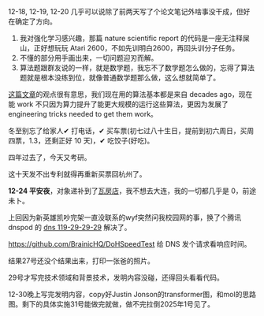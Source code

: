 12-18, 12-19, 12-20 几乎可以说除了前两天写了个论文笔记外啥事没干成，但好在确定了方向。

1. 我对强化学习感兴趣，那篇 nature scientific report 的代码是一座无注释屎山，正好想玩玩 Atari 2600，不如先训明白2600，再回头训分子任务。
2. 不懂的部分用手画出来，一切问题迎刃而解。
3. 算法题跟群友说的一样，就是数学题，我忘不了数学题怎么做的，忘得了算法题就是根本没练到位，就像普通数学题那么做，这么想就简单了。

[这篇文章](https://danieltakeshi.github.io/2016/11/25/frame-skipping-and-preprocessing-for-deep-q-networks-on-atari-2600-games/)的观点很有意思，我们现在用的算法基本都是来自 decades ago，现在能 work 不只因为算力提升了能更大规模的运行这些算法，更因为发展了 engineering tricks needed to get them work。

冬至别忘了给家人✔ 打电话，✔ 买车票(初七过八十生日，提前到初六周日，买周四票，1.3，还剩正好 10 天)，✔ 吃饺子(好吃)。

四年过去了，今天又考研。

这十天发不出专利就得再重新买票回杭州了。

**12-24 平安夜**，对象递补到了[瓦房店](https://pincong.rocks/question/30160)，我不想去大连，我的一切都几乎是 0，前途未卜。

上回因为新英雄凯吵完架一直没联系的wyf突然问我校园网的事，换了个腾讯 dnspod 的 [dns 119-29-29-29](https://www.dnspod.cn/products/publicdns) 解决了。

https://github.com/BrainicHQ/DoHSpeedTest 给 DNS 发个请求看响应时间。

结果27号还没个结果出来，打印一张爸的照片。

29号才写完技术领域和背景技术，发明内容没碰，还得回头看看代码。

12-30晚上写完发明内容，copy好Justin Jonson的transformer图，和mol的思路图。剩下的具体实施31号能做完就做，做不完拉倒2025年1号见了。